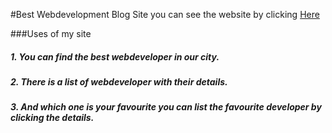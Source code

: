#Best Webdevelopment Blog Site
you can see the website by clicking [Here](https://musing-euler-84387f.netlify.app/)

###Uses of my site
##### 1. You can find the best webdeveloper in our city.

##### 2. There is a list of webdeveloper with their details.

##### 3. And which one is your favourite you can list the favourite developer by clicking the details.
